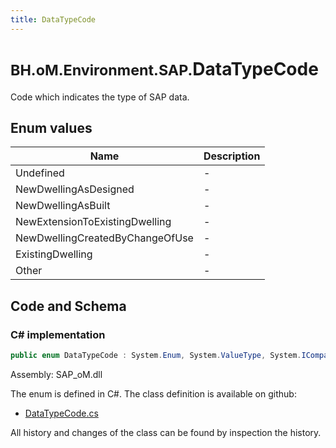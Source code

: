 ```yaml
---
title: DataTypeCode
---
```


# <small>BH.oM.Environment.SAP.</small>**DataTypeCode**

Code which indicates the type of SAP data.

## Enum values

| Name            | Description                                                    |
|-----------------|----------------------------------------------------------------|
| Undefined |  -  |
| NewDwellingAsDesigned |  -  |
| NewDwellingAsBuilt |  -  |
| NewExtensionToExistingDwelling |  -  |
| NewDwellingCreatedByChangeOfUse |  -  |
| ExistingDwelling |  -  |
| Other |  -  |


## Code and Schema

### C# implementation

``` C# title="C#"
public enum DataTypeCode : System.Enum, System.ValueType, System.IComparable, System.ISpanFormattable, System.IFormattable, System.IConvertible
```

Assembly: SAP_oM.dll

The enum is defined in C#. The class definition is available on github:

- [DataTypeCode.cs](https://github.com/BHoM/SAP_Toolkit/blob/develop/SAP_oM/Enums\DataTypeCode.cs)

All history and changes of the class can be found by inspection the history.

